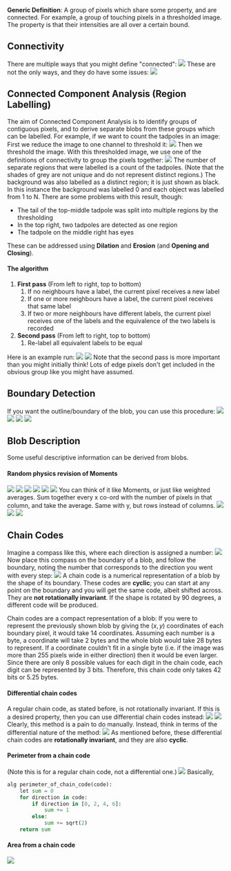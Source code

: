 **Generic Definition**: A group of pixels which share some property, and are connected.
For example, a group of touching pixels in a thresholded image. The property is that their intensities are all over a certain bound.
## Connectivity
There are multiple ways that you might define "connected":
![](Pasted%20image%2020230419115725.png)
These are not the only ways, and they do have some issues:
![](Pasted%20image%2020230419115804.png)
## Connected Component Analysis (Region Labelling)
The aim of Connected Component Analysis is to identify groups of contiguous pixels, and to derive separate blobs from these groups which can be labelled.
For example, if we want to count the tadpoles in an image:
First we reduce the image to one channel to threshold it:
![](Pasted%20image%2020230419120059.png)
Then we threshold the image. With this thresholded image, we use one of the definitions of connectivity to group the pixels together:
![](Pasted%20image%2020230419120150.png)
The number of separate regions that were labelled is a count of the tadpoles. (Note that the shades of grey are not unique and do not represent distinct regions.)
The background was also labelled as a distinct region; it is just shown as black. In this instance the background was labelled 0 and each object was labelled from 1 to N. 
There are some problems with this result, though:
- The tail of the top-middle tadpole was split into multiple regions by the thresholding
- In the top right, two tadpoles are detected as one region
- The tadpole on the middle right has eyes

These can be addressed using **Dilation** and **Erosion** (and **Opening and Closing**).

#### The algorithm
1. **First pass** (From left to right, top to bottom)
	1. If no neighbours have a label, the current pixel receives a new label
	2. If one or more neighbours have a label, the current pixel receives that same label
	3. If two or more neighbours have different labels, the current pixel receives one of the labels and the equivalence of the two labels is recorded
2. **Second pass** (From left to right, top to bottom)
	1. Re-label all equivalent labels to be equal

Here is an example run:
![](Pasted%20image%2020230419121820.png)
![](Pasted%20image%2020230419121847.png)
Note that the second pass is more important than you might initially think! Lots of edge pixels don't get included in the obvious group like you might have assumed.
## Boundary Detection
If you want the outline/boundary of the blob, you can use this procedure:
![](Pasted%20image%2020230419122352.png)
![](Pasted%20image%2020230419122444.png)
![](Pasted%20image%2020230419122508.png)
![](Pasted%20image%2020230419122536.png)
## Blob Description
Some useful descriptive information can be derived from blobs.
#### Random physics revision of Moments
![](Pasted%20image%2020230419122651.png)
![](Pasted%20image%2020230419122713.png)
![](Pasted%20image%2020230419122758.png)
![](Pasted%20image%2020230419122901.png)
![](Pasted%20image%2020230419122934.png)
![](Pasted%20image%2020230419123032.png)
You can think of it like Moments, or just like weighted averages. Sum together every x co-ord with the number of pixels in that column, and take the average. Same with y, but rows instead of columns.
![](Pasted%20image%2020230419123234.png)
![](Pasted%20image%2020230419123400.png)
![](Pasted%20image%2020230419123453.png)
## Chain Codes
Imagine a compass like this, where each direction is assigned a number:
![](Pasted%20image%2020230419123545.png)
Now place this compass on the boundary of a blob, and follow the boundary, noting the number that corresponds to the direction you went with every step:
![](Pasted%20image%2020230419123649.png)
A chain code is a numerical representation of a blob by the shape of its boundary.
These codes are **cyclic**; you can start at any point on the boundary and you will get the same code, albeit shifted across.
They are **not rotationally invariant**. If the shape is rotated by 90 degrees, a different code will be produced.

Chain codes are a compact representation of a blob: If you were to represent the previously shown blob by giving the $(x, y)$ coordinates of each boundary pixel, it would take 14 coordinates. Assuming each number is a byte, a coordinate will take 2 bytes and the whole blob would take 28 bytes to represent. If a coordinate couldn't fit in a single byte (i.e. if the image was more than 255 pixels wide in either direction) then it would be even larger.
Since there are only 8 possible values for each digit in the chain code, each digit can be represented by 3 bits. Therefore, this chain code only takes 42 bits or 5.25 bytes.
#### Differential chain codes
A regular chain code, as stated before, is not rotationally invariant. If this is a desired property, then you can use differential chain codes instead:
![](Pasted%20image%2020230419124559.png)
![](Pasted%20image%2020230419124658.png)
Clearly, this method is a pain to do manually. Instead, think in terms of the differential nature of the method:
![](Pasted%20image%2020230419124855.png)
As mentioned before, these differential chain codes are **rotationally invariant**, and they are also **cyclic**.
#### Perimeter from a chain code
(Note this is for a regular chain code, not a differential one.)
![](Pasted%20image%2020230419125521.png)
Basically,
```python
alg perimeter_of_chain_code(code):
	let sum = 0
	for direction in code:
		if direction in [0, 2, 4, 6]:
			sum += 1
		else:
			sum += sqrt(2)
	return sum
```
#### Area from a chain code
![](Pasted%20image%2020230419125827.png)